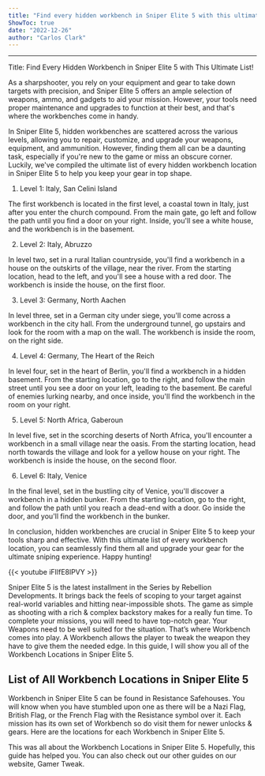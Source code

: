 ```yaml
---
title: "Find every hidden workbench in Sniper Elite 5 with this ultimate list!"
ShowToc: true 
date: "2022-12-26"
author: "Carlos Clark"
---
```

*****
Title: Find Every Hidden Workbench in Sniper Elite 5 with This Ultimate List!

As a sharpshooter, you rely on your equipment and gear to take down targets with precision, and Sniper Elite 5 offers an ample selection of weapons, ammo, and gadgets to aid your mission. However, your tools need proper maintenance and upgrades to function at their best, and that's where the workbenches come in handy.

In Sniper Elite 5, hidden workbenches are scattered across the various levels, allowing you to repair, customize, and upgrade your weapons, equipment, and ammunition. However, finding them all can be a daunting task, especially if you're new to the game or miss an obscure corner. Luckily, we've compiled the ultimate list of every hidden workbench location in Sniper Elite 5 to help you keep your gear in top shape.

1. Level 1: Italy, San Celini Island

The first workbench is located in the first level, a coastal town in Italy, just after you enter the church compound. From the main gate, go left and follow the path until you find a door on your right. Inside, you'll see a white house, and the workbench is in the basement.

2. Level 2: Italy, Abruzzo

In level two, set in a rural Italian countryside, you'll find a workbench in a house on the outskirts of the village, near the river. From the starting location, head to the left, and you'll see a house with a red door. The workbench is inside the house, on the first floor.

3. Level 3: Germany, North Aachen

In level three, set in a German city under siege, you'll come across a workbench in the city hall. From the underground tunnel, go upstairs and look for the room with a map on the wall. The workbench is inside the room, on the right side.

4. Level 4: Germany, The Heart of the Reich

In level four, set in the heart of Berlin, you'll find a workbench in a hidden basement. From the starting location, go to the right, and follow the main street until you see a door on your left, leading to the basement. Be careful of enemies lurking nearby, and once inside, you'll find the workbench in the room on your right.

5. Level 5: North Africa, Gaberoun

In level five, set in the scorching deserts of North Africa, you'll encounter a workbench in a small village near the oasis. From the starting location, head north towards the village and look for a yellow house on your right. The workbench is inside the house, on the second floor.

6. Level 6: Italy, Venice

In the final level, set in the bustling city of Venice, you'll discover a workbench in a hidden bunker. From the starting location, go to the right, and follow the path until you reach a dead-end with a door. Go inside the door, and you'll find the workbench in the bunker.

In conclusion, hidden workbenches are crucial in Sniper Elite 5 to keep your tools sharp and effective. With this ultimate list of every workbench location, you can seamlessly find them all and upgrade your gear for the ultimate sniping experience. Happy hunting!

{{< youtube iFIlfE8lPVY >}} 



Sniper Elite 5 is the latest installment in the Series by Rebellion Developments. It brings back the feels of scoping to your target against real-world variables and hitting near-impossible shots. The game as simple as shooting with a rich & complex backstory makes for a really fun time. To complete your missions, you will need to have top-notch gear. Your Weapons need to be well suited for the situation. That’s where Workbench comes into play. A Workbench allows the player to tweak the weapon they have to give them the needed edge. In this guide, I will show you all of the Workbench Locations in Sniper Elite 5.
 
## List of All Workbench Locations in Sniper Elite 5
 

 
Workbench in Sniper Elite 5 can be found in Resistance Safehouses. You will know when you have stumbled upon one as there will be a Nazi Flag, British Flag, or the French Flag with the Resistance symbol over it. Each mission has its own set of Workbench so do visit them for newer unlocks & gears. Here are the locations for each Workbench in Sniper Elite 5.
 
This was all about the Workbench Locations in Sniper Elite 5. Hopefully, this guide has helped you. You can also check out our other guides on our website, Gamer Tweak.



